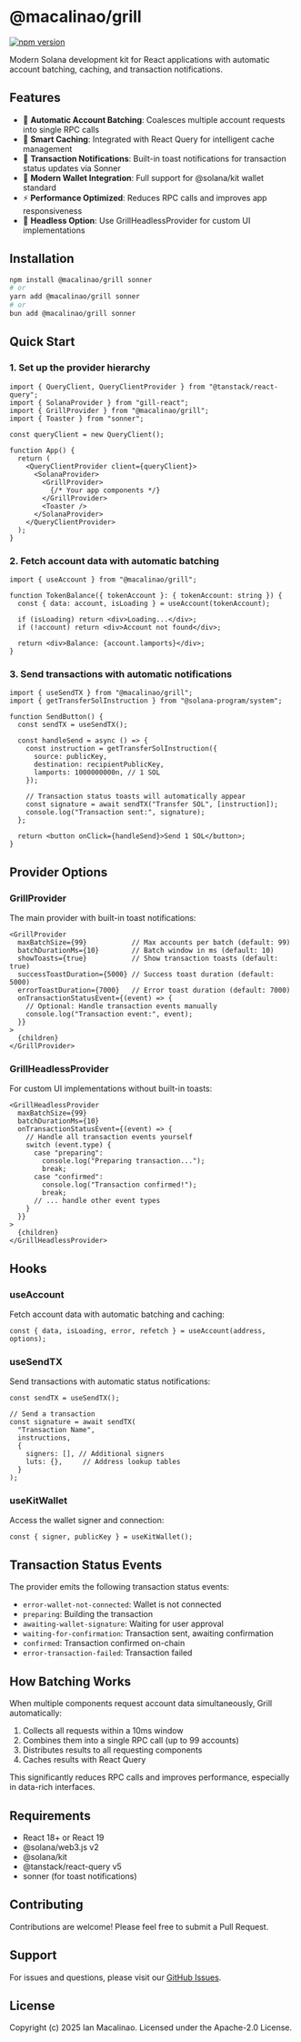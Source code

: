 # @macalinao/grill

[![npm version](https://img.shields.io/npm/v/@macalinao/grill.svg)](https://www.npmjs.com/package/@macalinao/grill)

Modern Solana development kit for React applications with automatic account batching, caching, and transaction notifications.

## Features

- 🚀 **Automatic Account Batching**: Coalesces multiple account requests into single RPC calls
- 💾 **Smart Caching**: Integrated with React Query for intelligent cache management
- 🔔 **Transaction Notifications**: Built-in toast notifications for transaction status updates via Sonner
- 🔐 **Modern Wallet Integration**: Full support for @solana/kit wallet standard
- ⚡ **Performance Optimized**: Reduces RPC calls and improves app responsiveness
- 🎨 **Headless Option**: Use GrillHeadlessProvider for custom UI implementations

## Installation

```bash
npm install @macalinao/grill sonner
# or
yarn add @macalinao/grill sonner
# or
bun add @macalinao/grill sonner
```

## Quick Start

### 1. Set up the provider hierarchy

```tsx
import { QueryClient, QueryClientProvider } from "@tanstack/react-query";
import { SolanaProvider } from "gill-react";
import { GrillProvider } from "@macalinao/grill";
import { Toaster } from "sonner";

const queryClient = new QueryClient();

function App() {
  return (
    <QueryClientProvider client={queryClient}>
      <SolanaProvider>
        <GrillProvider>
          {/* Your app components */}
        </GrillProvider>
        <Toaster />
      </SolanaProvider>
    </QueryClientProvider>
  );
}
```

### 2. Fetch account data with automatic batching

```tsx
import { useAccount } from "@macalinao/grill";

function TokenBalance({ tokenAccount }: { tokenAccount: string }) {
  const { data: account, isLoading } = useAccount(tokenAccount);
  
  if (isLoading) return <div>Loading...</div>;
  if (!account) return <div>Account not found</div>;
  
  return <div>Balance: {account.lamports}</div>;
}
```

### 3. Send transactions with automatic notifications

```tsx
import { useSendTX } from "@macalinao/grill";
import { getTransferSolInstruction } from "@solana-program/system";

function SendButton() {
  const sendTX = useSendTX();
  
  const handleSend = async () => {
    const instruction = getTransferSolInstruction({
      source: publicKey,
      destination: recipientPublicKey,
      lamports: 1000000000n, // 1 SOL
    });
    
    // Transaction status toasts will automatically appear
    const signature = await sendTX("Transfer SOL", [instruction]);
    console.log("Transaction sent:", signature);
  };
  
  return <button onClick={handleSend}>Send 1 SOL</button>;
}
```

## Provider Options

### GrillProvider

The main provider with built-in toast notifications:

```tsx
<GrillProvider
  maxBatchSize={99}           // Max accounts per batch (default: 99)
  batchDurationMs={10}        // Batch window in ms (default: 10)
  showToasts={true}           // Show transaction toasts (default: true)
  successToastDuration={5000} // Success toast duration (default: 5000)
  errorToastDuration={7000}   // Error toast duration (default: 7000)
  onTransactionStatusEvent={(event) => {
    // Optional: Handle transaction events manually
    console.log("Transaction event:", event);
  }}
>
  {children}
</GrillProvider>
```

### GrillHeadlessProvider

For custom UI implementations without built-in toasts:

```tsx
<GrillHeadlessProvider
  maxBatchSize={99}
  batchDurationMs={10}
  onTransactionStatusEvent={(event) => {
    // Handle all transaction events yourself
    switch (event.type) {
      case "preparing":
        console.log("Preparing transaction...");
        break;
      case "confirmed":
        console.log("Transaction confirmed!");
        break;
      // ... handle other event types
    }
  }}
>
  {children}
</GrillHeadlessProvider>
```

## Hooks

### useAccount

Fetch account data with automatic batching and caching:

```tsx
const { data, isLoading, error, refetch } = useAccount(address, options);
```

### useSendTX

Send transactions with automatic status notifications:

```tsx
const sendTX = useSendTX();

// Send a transaction
const signature = await sendTX(
  "Transaction Name",
  instructions,
  {
    signers: [], // Additional signers
    luts: {},     // Address lookup tables
  }
);
```

### useKitWallet

Access the wallet signer and connection:

```tsx
const { signer, publicKey } = useKitWallet();
```

## Transaction Status Events

The provider emits the following transaction status events:

- `error-wallet-not-connected`: Wallet is not connected
- `preparing`: Building the transaction
- `awaiting-wallet-signature`: Waiting for user approval
- `waiting-for-confirmation`: Transaction sent, awaiting confirmation
- `confirmed`: Transaction confirmed on-chain
- `error-transaction-failed`: Transaction failed

## How Batching Works

When multiple components request account data simultaneously, Grill automatically:

1. Collects all requests within a 10ms window
2. Combines them into a single RPC call (up to 99 accounts)
3. Distributes results to all requesting components
4. Caches results with React Query

This significantly reduces RPC calls and improves performance, especially in data-rich interfaces.

## Requirements

- React 18+ or React 19
- @solana/web3.js v2
- @solana/kit
- @tanstack/react-query v5
- sonner (for toast notifications)

## Contributing

Contributions are welcome! Please feel free to submit a Pull Request.

## Support

For issues and questions, please visit our [GitHub Issues](https://github.com/macalinao/grill/issues).

## License

Copyright (c) 2025 Ian Macalinao. Licensed under the Apache-2.0 License.